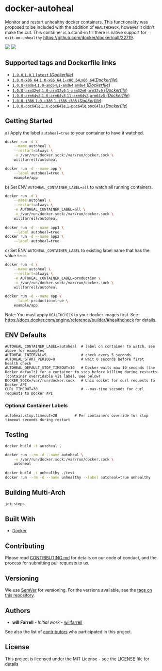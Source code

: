 # docker-autoheal

Monitor and restart unhealthy docker containers. 
This functionality was proposed to be included with the addition of `HEALTHCHECK`, however it didn't make the cut.
This container is a stand-in till there is native support for `--exit-on-unhealthy` https://github.com/docker/docker/pull/22719.

[![](https://img.shields.io/docker/pulls/willfarrell/autoheal.svg)](https://hub.docker.com/r/willfarrell/autoheal)  [![](https://images.microbadger.com/badges/image/willfarrell/autoheal.svg)](http://microbadger.com/images/willfarrell/autoheal)

## Supported tags and Dockerfile links
- [`1.0.0`,`1.0`,`1`,`latest` (*Dockerfile*)](https://github.com/willfarrell/docker-autoheal/blob/master/Dockerfile)
- [`1.0.0-x86_64`,`1.0-x86_64`,`1-x86_64`,`x86_64`(*Dockerfile*)](https://github.com/willfarrell/docker-autoheal/blob/master/Dockerfile)
- [`1.0.0-amd64`,`1.0-amd64`,`1-amd64`,`amd64` (*Dockerfile*)](https://github.com/willfarrell/docker-autoheal/blob/master/Dockerfile)
- [`1.0.0-arm32v6`,`1.0-arm32v6`,`1-arm32v6`,`arm32v6` (*Dockerfile*)](https://github.com/willfarrell/docker-autoheal/blob/master/Dockerfile)
- [`1.0.0-arm64v8`,`1.0-arm64v8`,`11-arm64v8`,`arm64v8` (*Dockerfile*)](https://github.com/willfarrell/docker-autoheal/blob/master/Dockerfile)
- [`1.0.0-i386`,`1.0-i386`,`1-i386`,`i386` (*Dockerfile*)](https://github.com/willfarrell/docker-autoheal/blob/master/Dockerfile)
- [`1.0.0-ppc64le`,`1.0-ppc64le`,`1-ppc64le`,`ppc64le` (*Dockerfile*)](https://github.com/willfarrell/docker-autoheal/blob/master/Dockerfile)

## Getting Started
a) Apply the label `autoheal=true` to your container to have it watched.

```bash
docker run -d \
    --name autoheal \
    --restart=always \
    -v /var/run/docker.sock:/var/run/docker.sock \
    willfarrell/autoheal

docker run -d --name app \
    --label autoheal=true \
    example/app
```

b) Set ENV `AUTOHEAL_CONTAINER_LABEL=all` to watch all running containers. 

```bash
docker run -d \
    --name autoheal \
    --restart=always \
    -e AUTOHEAL_CONTAINER_LABEL=all \
    -v /var/run/docker.sock:/var/run/docker.sock \
    willfarrell/autoheal
    
docker run -d --name app1 \
    --label autoheal=true
docker run -d --name app2 \
    --label autoheal=true
```

c) Set ENV `AUTOHEAL_CONTAINER_LABEL` to existing label name that has the value `true`.

```bash
docker run -d \
    --name autoheal \
    --restart=always \
    -e AUTOHEAL_CONTAINER_LABEL=production \
    -v /var/run/docker.sock:/var/run/docker.sock \
    willfarrell/autoheal
    
docker run -d --name app \
    --label production=true \
    example/app


```

Note: You must apply `HEALTHCHECK` to your docker images first. See https://docs.docker.com/engine/reference/builder/#healthcheck for details.

## ENV Defaults
```
AUTOHEAL_CONTAINER_LABEL=autoheal  # label on container to watch, see above for examples
AUTOHEAL_INTERVAL=5                # check every 5 seconds
AUTOHEAL_START_PERIOD=0            # wait 0 seconds before first health check
AUTOHEAL_DEFAULT_STOP_TIMEOUT=10   # Docker waits max 10 seconds (the Docker default) for a container to stop before killing during restarts (container overridable via label, see below)
DOCKER_SOCK=/var/run/docker.sock   # Unix socket for curl requests to Docker API
CURL_TIMEOUT=30                    # --max-time seconds for curl requests to Docker API
```

### Optional Container Labels
```
autoheal.stop.timeout=20        # Per containers override for stop timeout seconds during restart
```

## Testing
```bash
docker build -t autoheal .

docker run --rm -d --name autoheal \
    -v /var/run/docker.sock:/var/run/docker.sock \
    autoheal                                                                       
  
docker build -t unhealthy ./test  
docker run --rm -d --name unhealthy --label autoheal=true unhealthy 
```

## Building Multi-Arch
```bash
jet steps
```

## Built With
- [Docker](https://www.docker.com/)

## Contributing

Please read [CONTRIBUTING.md](docs/CONTRIBUTING.md) for details on our code of conduct, and the process for submitting pull requests to us.

## Versioning

We use [SemVer](http://semver.org/) for versioning. For the versions available, see the [tags on this repository](https://github.com/willfarrell/autoheal/tags). 

## Authors

* **will Farrell** - *Initial work* - [willfarrell](https://github.com/willfarrell)

See also the list of [contributors](https://github.com/your/project/contributors) who participated in this project.

## License

This project is licensed under the MIT License - see the [LICENSE](LICENSE) file for details


